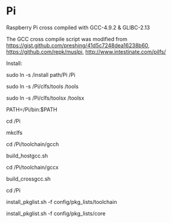 # Pi

Raspberry Pi cross compiled with GCC-4.9.2 &amp; GLIBC-2.13  

The GCC cross compile script was modified from  https://gist.github.com/preshing/41d5c7248dea16238b60, https://github.com/repk/muslpi, http://www.intestinate.com/pilfs/

Install:

sudo ln -s /install path/Pi  /Pi

sudo ln -s /Pi/clfs/tools /tools

sudo ln -s /Pi/clfs/toolsx /toolsx

PATH=/Pi/bin:$PATH

cd /Pi

mkclfs

cd /Pi/toolchain/gcch

build_hostgcc.sh

cd /Pi/toolchain/gccx

build_crossgcc.sh

cd /Pi

install_pkglist.sh -f config/pkg_lists/toolchain

install_pkglist.sh -f config/pkg_lists/core
